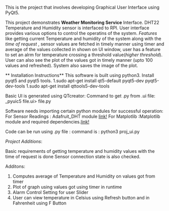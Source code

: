 This is the project that involves developing Graphical User Interface using PyQt5.

This project demonstrates **Weather Monitoring Service** Interface. DHT22 Temperature and Humidity
sensor is interfaced to RPI. User interface provides various options to control the 
operatins of the system. _Features_ like getting current Temperature and humidity of the system
along with the _time of request_ , sensor values are fetched in timely manner using timer 
and average of the values collected in shown on UI window, user has a feature to set an alrm
for temperature crossing a threshold value(_higher threshold_). User can also see the plot of the
values got in timely manner (upto 100 values and refreshed). System also saves the image of the plot.

** Installation Instructions**
This software is built using python3.
Install pyqt5 and pyqt5 tools.
1.sudo apt-get install qt5-default pyqt5-dev pyqt5-dev-tools
1.sudo apt-get install qttools5-dev-tools

Basic UI is generated using QTcreator: Command to get .py from .ui file: _pyuic5 file.ui> file.py  

Software needs importing certain python modules for successful operation:
For Sensor Readings : Adafruit_DHT module  [link!](https://github.com/adafruit/Adafruit_Python_DHT)
For Matplotlib :Matplotlib module and required dependencies.[link!](https://matplotlib.org/users/installing.html)

Code can be run using .py file : command is : python3 proj_ui.py

_Project Additions_:  

Basic requirements of getting temperature and humidity values with the time of request is done
Sensor connection state is also checked.

Additons:

1. Computes average of Temperature and Humidity on values got from timer
2. Plot of graph using values got using timer in runtime
3. Alarm Control Setting for user Slider 
4. User can view temperature in Celsius using Refresh button and in Fahrenheit using F Button
